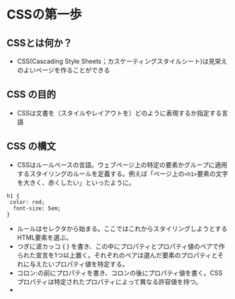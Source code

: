 # CSSの第一歩
## CSSとは何か？
- CSS(Cascading Style Sheets；カスケーティングスタイルシート)は見栄えのよいページを作ることができる  

## CSS の目的
- CSSは文書を（スタイルやレイアウトを）どのように表現するか指定する言語  

## CSS の構文
- CSSはルールベースの言語。ウェブページ上の特定の要素かグループに適用するスタイリングのルールを定義する。例えば「ページ上の```<h1>```要素の文字を大きく、赤くしたい」といったように。

```h1 {```  
   ``` color: red;```  
  ```  font-size: 5em;```  
```}```

- ルールはセレクタから始まる。ここではこれからスタイリングしようとする HTML要素を選ぶ。
- つぎに波カッコ { } を書き、この中にプロパティとプロパティ値のペアで作られた宣言を1つ以上置く。それぞれのペアは選んだ要素のプロパティとそれに与えたいプロパティ値を特定する。
- コロン:の前にプロパティを書き、コロンの後にプロパティ値を書く。CSS プロパティは特定されたプロパティによって異なる許容値を持つ。
- 